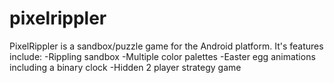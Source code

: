 # pixelrippler
PixelRippler is a sandbox/puzzle game for the Android platform. 
It's features include:
-Rippling sandbox
-Multiple color palettes 
-Easter egg animations including a binary clock
-Hidden 2 player strategy game



